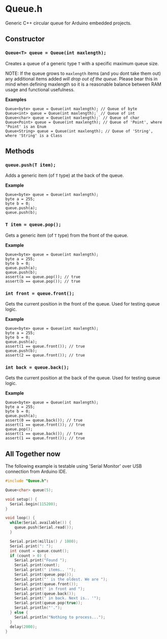 # Queue.h

Generic C++ circular queue for Arduino embedded projects.

## Constructor

### `Queue<T> queue = Queue(int maxlength);`

Creates a queue of a generic type `T` with a specific maximum queue size. 

NOTE: If the queue grows to `maxlength` items (and you dont take them out) any additional items added *will drop out of the queue*.
Please bear this in mind when defining maxlength so it is a reasonable balance between RAM usage and functional usefulness.

**Examples**

```
Queue<byte> queue = Queue(int maxlength); // Queue of byte
Queue<int> queue = Queue(int maxlength);` // Queue of int
Queue<char> queue = Queue(int maxlength);` // Queue of char
Queue<Point> queue = Queue(int maxlength); // Queue of 'Point', where 'Point' is an Enum 
Queue<String> queue = Queue(int maxlength); // Queue of 'String', where 'String' is a Class
```

## Methods

### `queue.push(T item);`

Adds a generic item (of `T` type) at the back of the queue.

**Example**

```
Queue<byte> queue = Queue(int maxlength);
byte a = 255;
byte b = 0;
queue.push(a);
queue.push(b);
```

### `T item = queue.pop();`

Gets a generic item (of `T` type) from the front of the queue.

**Example**

```
Queue<byte> queue = Queue(int maxlength); 
byte a = 255;
byte b = 0;
queue.push(a);
queue.push(b);
assert(a == queue.pop()); // true
assert(b == queue.pop()); // true
```

### `int front = queue.front();`

Gets the current position in the front of the queue. Used for testing queue logic.

**Example**

```
Queue<byte> queue = Queue(int maxlength); 
byte a = 255;
byte b = 0;
queue.push(a);
assert(1 == queue.front()); // true
queue.push(b);
assert(2 == queue.front()); // true
```

### `int back = queue.back();`

Gets the current position at the back of the queue. Used for testing queue logic.

**Example**

```
Queue<byte> queue = Queue(int maxlength); 
byte a = 255;
byte b = 0;
queue.push(a);
assert(0 == queue.back()); // true
assert(1 == queue.front()); // true
queue.pop();
assert(1 == queue.back()); // true
assert(1 == queue.front()); // true
```

## All Together now

The following example is testable using 'Serial Monitor' over USB connection from Arduino IDE.

```cpp
#include "Queue.h":

Queue<char> queue(5);

void setup() {
  Serial.begin(115200);
}

void loop() {
  while(Serial.available()) {
    queue.push(Serial.read());
  }

  Serial.print(millis() / 1000);
  Serial.print(": ");
  int count = queue.count();
  if (count > 0) {
    Serial.print("Found ");
    Serial.print(count);
    Serial.print(" items.. '");
    Serial.print(queue.pop());
    Serial.print("' is the oldest. We are ");
    Serial.print(queue.front());
    Serial.print(" in front and ");
    Serial.print(queue.back());
    Serial.print(" in back. Next is.. '");
    Serial.print(queue.pop(true));
    Serial.println("'.");
  } else {
    Serial.println("Nothing to process..."); 
  }
  delay(2000);
}
```
